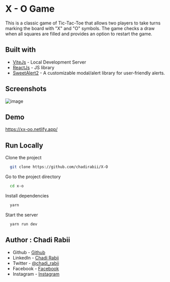 # X - O Game

This is a classic game of Tic-Tac-Toe that allows two players to take turns marking the board with "X" and "O" symbols. The game checks a draw when all squares are filled and provides an option to restart the game.

## Built with
- [ViteJs](https://vitejs.dev/) - Local Development Server
- [ReactJs](https://reactjs.org/) - JS library
- [SweetAlert2](https://sweetalert2.github.io/) - A customizable modal/alert library for user-friendly alerts.

## Screenshots
![image](https://github.com/chadirabii/X-O/assets/110679720/46f12b2b-a512-4b66-bbe7-dbb3aa90fbf4)




## Demo

https://xx-oo.netlify.app/

## Run Locally

Clone the project

```bash
  git clone https://github.com/chadirabii/X-O
```

Go to the project directory

```bash
  cd x-o
```

Install dependencies

```bash
  yarn
```

Start the server

```bash
  yarn run dev
```

## Author : Chadi Rabii

- Github - [Github](https://github.com/chadirabii)
- LinkedIn - [Chadi Rabii](www.linkedin.com/in/chadirabii)
- Twitter - [@chadi_rabii](https://twitter.com/chadi_rabii)
- Facebook - [Facebook](https://www.facebook.com/chadi.rabii.3)
- Instagram - [Instagram](https://www.instagram.com/chadi_rb/)
